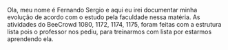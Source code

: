 Ola, meu nome é Fernando Sergio e aqui eu irei documentar minha evolução de acordo com o estudo pela faculdade nessa matéria.
As atividades do BeeCrowd 1080, 1172, 1174, 1175, foram feitas com a estrutura lista pois o professor nos pediu, para treinarmos com lista por estarmos aprendendo ela.
